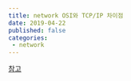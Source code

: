 ```yaml
---
title: network OSI와 TCP/IP 차이점
date: 2019-04-22
published: false
categories:
 - network
---
```


[참고](<https://www.quora.com/What-is-the-relationship-between-the-OSI-reference-model-and-the-TCP-IP>)

